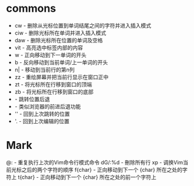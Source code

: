 # commons
- cw    - 删除从光标位置到单词结尾之间的字符并进入插入模式
- ciw   - 删除光标所在单词并进入插入模式
- daw   - 删除光标所在位置的单词及空格
- vit   - 高亮选中标签内部的内容
- w     - 正向移动到下一单词的开头
- b     - 反向移动到当前单词/上一单词的开头
- n|    - 移动到当前行的第n列
- zz    - 重绘屏幕并把当前行显示在窗口正中
- zt    - 将光标所在行移到窗口的顶端
- zb    - 将光标所在行移到窗口的底部
- <ctrl-i>    - 跳转位置后退
- <ctrl-0>    - 类似浏览器的前进后退功能
- ''    - 回到上次跳转的位置
- '.    - 回到上次编辑的位置

# Mark
@:      - 重复执行上次的Vim命令行模式命令 
dG/:%d  - 刪除所有行
xp      - 调换Vim当前光标之后的两个字符的顺序
f{char} - 正向移动到下一个 {char} 所在之处的字符上
t{char} - 正向移动到下一个 {char} 所在之处的前一个字符上